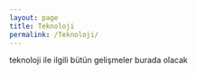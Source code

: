 ```yaml
---
layout: page
title: Teknoloji
permalink: /Teknoloji/
---
```


teknoloji ile ilgili bütün gelişmeler burada olacak

